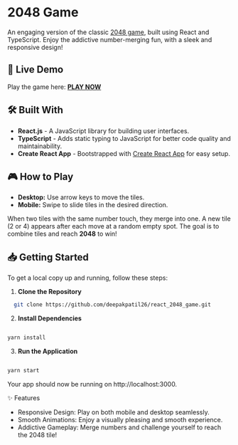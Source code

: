 # 2048 Game

An engaging version of the classic [2048 game](https://play2048.co/), built using React and TypeScript. Enjoy the addictive number-merging fun, with a sleek and responsive design!

## 🚀 Live Demo

Play the game here: [**PLAY NOW**](https://deepakpatil26.github.io/_2048_game/)

## 🛠️ Built With

- **React.js** - A JavaScript library for building user interfaces.
- **TypeScript** - Adds static typing to JavaScript for better code quality and maintainability.
- **Create React App** - Bootstrapped with [Create React App](https://create-react-app.dev/) for easy setup.

## 🎮 How to Play

- **Desktop:** Use arrow keys to move the tiles.
- **Mobile:** Swipe to slide tiles in the desired direction.

When two tiles with the same number touch, they merge into one. A new tile (2 or 4) appears after each move at a random empty spot. The goal is to combine tiles and reach **2048** to win!

## 📥 Getting Started

To get a local copy up and running, follow these steps:

1. **Clone the Repository**

```bash
  git clone https://github.com/deepakpatil26/react_2048_game.git
```

2. **Install Dependencies**

```bash

yarn install
```

3. **Run the Application**

```bash

yarn start
```

Your app should now be running on http://localhost:3000.

✨ Features

- Responsive Design: Play on both mobile and desktop seamlessly.
- Smooth Animations: Enjoy a visually pleasing and smooth experience.
- Addictive Gameplay: Merge numbers and challenge yourself to reach the 2048 tile!
